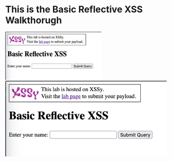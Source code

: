 # This is the Basic Reflective XSS Walkthorugh


<img src="images/basicReflectiveXSS/image1.png" alt="XSSY Logo" width="300" height="150">
<img src="images/basicReflectiveXSS/image1.png" class="img-responsive" alt=""> </div>
